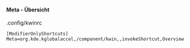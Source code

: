 #### Meta - Übersicht
.config/kwinrc
```
[ModifierOnlyShortcuts]
Meta=org.kde.kglobalaccel,/component/kwin,,invokeShortcut,Overview
```
